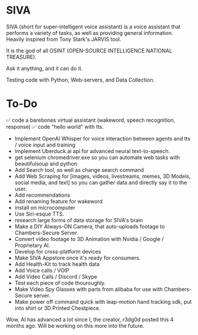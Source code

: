 # SIVA
SIVA (short for super-intelligent voice assistant) is a voice assistant that performs a variety of tasks, as well as providing general information. Heavily inspired from Tony Stark's JARVIS tool.

It is the god of all OSINT (OPEN-SOURCE INTELLIGENCE NATIONAL TREASURE).

Ask it anything, and it can do it.

Testing code with Python, Web-servers, and Data Collection.

# To-Do
✅ code a barebones virtual assistant (wakeword, speech recognition, response)
✅ code "hello world" with tts.
- Implement OpenAI Whisper for voice interaction between agents and tts / voice input and training
- Implement Uberduck.ai api for advanced neural text-to-speech. 
- get selenium chromedriver.exe so you can automate web tasks with beautifulsoup and python
- Add Search tool, as well as change search command
- Add Web Scraping for [images, videos, livestreams, memes, 3D Models, social media, and text] so you can gather data and directly say it to the user.
- Add recommendations
- Add renaming feature for wakeword
- install on microcomputer
- Use Siri-esque TTS.
- research large forms of data storage for SIVA's brain
- Make a DIY Always-ON Camera, that auto-uploads footage to Chambers-Secure Server.
- Convert video footage to 3D Animation with Nvidia / Google / Proprietary AI.
- Develop for cross-platform devices
- Make SIVA Appstore once it's ready for consumers.
- Add Health-Kit to track health data
- Add Voice calls / VOIP
- Add Video Calls / Discord / Skype
- Test each piece of code thouroughly.
- Make Video Spy Glasses with parts from alibaba for use with Chambers-Secure server.
- Make power off command quick with leap-motion hand tracking sdk, put into shirt or 3D Printed Chestpiece.

Wow, AI has advanced a lot since I, the creator, r3dg0d posted this 4 months ago. Will be working on this more into the future.
